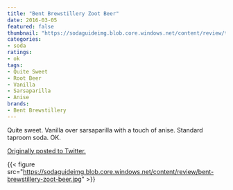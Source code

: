 ```yaml
---
title: "Bent Brewstillery Zoot Beer"
date: 2016-03-05
featured: false
thumbnail: "https://sodaguideimg.blob.core.windows.net/content/review/thumbs/bent-brewstillery-zoot-beer.jpg"
categories:
- soda
ratings:
- ok
tags:
- Quite Sweet
- Root Beer
- Vanilla
- Sarsaparilla
- Anise
brands:
- Bent Brewstillery
---
```


Quite sweet. Vanilla over sarsaparilla with a touch of anise. Standard taproom soda. OK.

[Originally posted to Twitter.](https://twitter.com/Cavorter/status/706298474749243392)

{{< figure src="https://sodaguideimg.blob.core.windows.net/content/review/bent-brewstillery-zoot-beer.jpg" >}}
